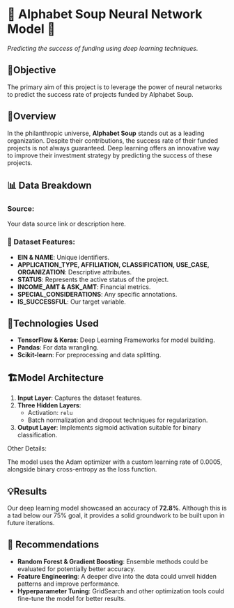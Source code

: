 <h1>🥣 Alphabet Soup Neural Network Model 🧠</h1>
<p><em>Predicting the success of funding using deep learning techniques.</em></p>

<h2>🌟Objective</h2>
<p>The primary aim of this project is to leverage the power of neural networks to predict the success rate of projects funded by Alphabet Soup.</p>

<h2>🚀Overview</h2>
<p>In the philanthropic universe, <strong>Alphabet Soup</strong> stands out as a leading organization. Despite their contributions, the success rate of their funded projects is not always guaranteed. Deep learning offers an innovative way to improve their investment strategy by predicting the success of these projects.</p>

<h2>📊 Data Breakdown</h2>
<h3>Source:</h3>
<p>Your data source link or description here.</p>
    
<h3>🎨 Dataset Features:</h3>
<ul>
<li><strong>EIN & NAME</strong>: Unique identifiers.</li>
<li><strong>APPLICATION_TYPE, AFFILIATION, CLASSIFICATION, USE_CASE, ORGANIZATION</strong>: Descriptive attributes.</li>
<li><strong>STATUS</strong>: Represents the active status of the project.</li>
<li><strong>INCOME_AMT & ASK_AMT</strong>: Financial metrics.</li>
<li><strong>SPECIAL_CONSIDERATIONS</strong>: Any specific annotations.</li>
<li><strong>IS_SUCCESSFUL</strong>: Our target variable.</li>
</ul>

<h2>🔧Technologies Used</h2>
<ul>
<li><strong>TensorFlow & Keras</strong>: Deep Learning Frameworks for model building.</li>
<li><strong>Pandas</strong>: For data wrangling.</li>
<li><strong>Scikit-learn</strong>: For preprocessing and data splitting.</li>
</ul>
<h2>🏗️Model Architecture</h2>
<ol>
<li><strong>Input Layer</strong>: Captures the dataset features.</li>
<li><strong>Three Hidden Layers</strong>: 
<ul>
<li>Activation: <code>relu</code></li>
<li>Batch normalization and dropout techniques for regularization.</li>
</ul>
</li>
<li><strong>Output Layer</strong>: Implements sigmoid activation suitable for binary classification.</li>
</ol>
<p>Other Details:</p>
<p>The model uses the Adam optimizer with a custom learning rate of 0.0005, alongside binary cross-entropy as the loss function.</p>

<h2>💡Results</h2>
<p>Our deep learning model showcased an accuracy of <strong>72.8%</strong>. Although this is a tad below our 75% goal, it provides a solid groundwork to be built upon in future iterations.</p>

<h2>📝 Recommendations</h2>
<ul>
<li><strong>Random Forest & Gradient Boosting</strong>: Ensemble methods could be evaluated for potentially better accuracy.</li>
<li><strong>Feature Engineering</strong>: A deeper dive into the data could unveil hidden patterns and improve performance.</li>
<li><strong>Hyperparameter Tuning</strong>: GridSearch and other optimization tools could fine-tune the model for better results.</li>
</ul>
